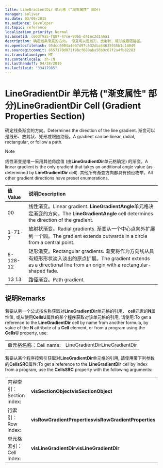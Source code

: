 ```yaml
---
title: LineGradientDir 单元格 ("渐变属性" 部分)
manager: soliver
ms.date: 03/09/2015
ms.audience: Developer
ms.topic: reference
localization_priority: Normal
ms.assetid: c603f9a5-f887-47ce-90bb-d41ec2d1a6a1
description: 确定线条渐变的方向。 渐变可以是线形、放射状、矩形或跟随路径。
ms.openlocfilehash: 05dcc6904a4e67d97c632dba44635936b1c14049
ms.sourcegitcommit: 8657170d071f9bcf680aba50b9c07f2a4fb82283
ms.translationtype: MT
ms.contentlocale: zh-CN
ms.lasthandoff: 04/28/2019
ms.locfileid: "33417985"
---
```

# <a name="linegradientdir-cell-gradient-properties-section"></a><span data-ttu-id="b711c-104">LineGradientDir 单元格 ("渐变属性" 部分)</span><span class="sxs-lookup"><span data-stu-id="b711c-104">LineGradientDir Cell (Gradient Properties Section)</span></span>

<span data-ttu-id="b711c-105">确定线条渐变的方向。</span><span class="sxs-lookup"><span data-stu-id="b711c-105">Determines the direction of the line gradient.</span></span> <span data-ttu-id="b711c-106">渐变可以是线形、放射状、矩形或跟随路径。</span><span class="sxs-lookup"><span data-stu-id="b711c-106">A gradient can be linear, radial, rectangular, or follow a path.</span></span> 
  
> [!NOTE]
> <span data-ttu-id="b711c-107">线性渐变是唯一采用其他角度值 (由**LineGradientDir**单元格确定) 的渐变。</span><span class="sxs-lookup"><span data-stu-id="b711c-107">A linear gradient is the only gradient that takes an additional angle value (as determined by **LineGradientDir** cell).</span></span> <span data-ttu-id="b711c-108">其他所有渐变方向都具有预设枚举。</span><span class="sxs-lookup"><span data-stu-id="b711c-108">All other gradient directions have preset enumerations.</span></span> 
  
|<span data-ttu-id="b711c-109">**值**</span><span class="sxs-lookup"><span data-stu-id="b711c-109">**Value**</span></span>|<span data-ttu-id="b711c-110">**说明**</span><span class="sxs-lookup"><span data-stu-id="b711c-110">**Description**</span></span>|
|:-----|:-----|
|<span data-ttu-id="b711c-111">0</span><span class="sxs-lookup"><span data-stu-id="b711c-111">0</span></span>  <br/> |<span data-ttu-id="b711c-112">线性渐变。</span><span class="sxs-lookup"><span data-stu-id="b711c-112">Linear gradient.</span></span> <span data-ttu-id="b711c-113">**LineGradientAngle**单元格决定渐变的方向。</span><span class="sxs-lookup"><span data-stu-id="b711c-113">The **LineGradientAngle** cell determines the direction of the gradient.</span></span>  <br/> |
|<span data-ttu-id="b711c-114">1-7</span><span class="sxs-lookup"><span data-stu-id="b711c-114">1-7</span></span>  <br/> |<span data-ttu-id="b711c-115">放射状渐变。</span><span class="sxs-lookup"><span data-stu-id="b711c-115">Radial gradients.</span></span> <span data-ttu-id="b711c-116">渐变从一个中心点向外扩展到一个圆。</span><span class="sxs-lookup"><span data-stu-id="b711c-116">The gradient extends outwards in a circle from a central point.</span></span>  <br/> |
|<span data-ttu-id="b711c-117">8-12</span><span class="sxs-lookup"><span data-stu-id="b711c-117">8-12</span></span>  <br/> |<span data-ttu-id="b711c-118">矩形渐变。</span><span class="sxs-lookup"><span data-stu-id="b711c-118">Rectangular gradients.</span></span> <span data-ttu-id="b711c-119">渐变将作为方向线从具有矩形形状淡入淡出的原点扩展。</span><span class="sxs-lookup"><span data-stu-id="b711c-119">The gradient extends as a directional line from an origin with a rectangular-shaped fade.</span></span>  <br/> |
|<span data-ttu-id="b711c-120">13 </span><span class="sxs-lookup"><span data-stu-id="b711c-120">13</span></span>  <br/> |<span data-ttu-id="b711c-121">路径渐变。</span><span class="sxs-lookup"><span data-stu-id="b711c-121">Path gradient.</span></span>  <br/> |
   
## <a name="remarks"></a><span data-ttu-id="b711c-122">说明</span><span class="sxs-lookup"><span data-stu-id="b711c-122">Remarks</span></span>

<span data-ttu-id="b711c-123">若要从另一个公式按名称获取对**LineGradientDir**单元格的引用、 **cell**元素的**N**属性值, 或从使用**CellsU**属性的某个程序获取对该单元格的引用, 请使用:</span><span class="sxs-lookup"><span data-stu-id="b711c-123">To get a reference to the **LineGradientDir** cell by name from another formula, by value of the **N** attribute of a **Cell** element, or from a program using the **CellsU** property, use:</span></span> 
  
|||
|:-----|:-----|
| <span data-ttu-id="b711c-124">单元格名称：</span><span class="sxs-lookup"><span data-stu-id="b711c-124">Cell name:</span></span>  <br/> | <span data-ttu-id="b711c-125">LineGradientDir</span><span class="sxs-lookup"><span data-stu-id="b711c-125">LineGradientDir</span></span>  <br/> |
   
<span data-ttu-id="b711c-126">若要从某个程序按索引获取对**LineGradientDir**单元格的引用, 请使用带下列参数的**CellsSRC**属性:</span><span class="sxs-lookup"><span data-stu-id="b711c-126">To get a reference to the **LineGradientDir** cell by index from a program, use the **CellsSRC** property with the following arguments:</span></span> 
  
|||
|:-----|:-----|
| <span data-ttu-id="b711c-127">内容索引：</span><span class="sxs-lookup"><span data-stu-id="b711c-127">Section index:</span></span>  <br/> |<span data-ttu-id="b711c-128">**visSectionObject**</span><span class="sxs-lookup"><span data-stu-id="b711c-128">**visSectionObject**</span></span> <br/> |
| <span data-ttu-id="b711c-129">行索引：</span><span class="sxs-lookup"><span data-stu-id="b711c-129">Row index:</span></span>  <br/> |<span data-ttu-id="b711c-130">**visRowGradientProperties**</span><span class="sxs-lookup"><span data-stu-id="b711c-130">**visRowGradientProperties**</span></span> <br/> |
| <span data-ttu-id="b711c-131">单元格索引：</span><span class="sxs-lookup"><span data-stu-id="b711c-131">Cell index:</span></span>  <br/> |<span data-ttu-id="b711c-132">**visLineGradientDir**</span><span class="sxs-lookup"><span data-stu-id="b711c-132">**visLineGradientDir**</span></span> <br/> |
   

